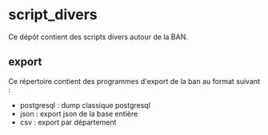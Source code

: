 # script_divers

Ce dépôt contient des scripts divers autour de la BAN.

## export ##
Ce répertoire contient des programmes d'export de la ban au format suivant :

* postgresql : dump classique postgresql
* json : export json de la base entière
* csv : export par département 


